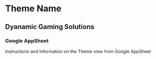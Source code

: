 # Theme Name
## Dyanamic Gaming Solutions
### Google AppSheet

Instructions and Information on the Theme view from Google AppSheet
